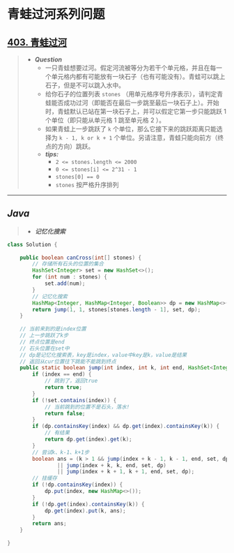 # 青蛙过河系列问题

## [403. 青蛙过河](https://leetcode.cn/problems/frog-jump/)

> - ***Question***
>   - 一只青蛙想要过河。假定河流被等分为若干个单元格，并且在每一个单元格内都有可能放有一块石子（也有可能没有）。青蛙可以跳上石子，但是不可以跳入水中。
>   - 给你石子的位置列表 `stones` （用单元格序号升序表示），请判定青蛙能否成功过河（即能否在最后一步跳至最后一块石子上）。开始时，青蛙默认已站在第一块石子上，并可以假定它第一步只能跳跃 1 个单位（即只能从单元格 1 跳至单元格 2 ）。
>   - 如果青蛙上一步跳跃了 `k` 个单位，那么它接下来的跳跃距离只能选择为 `k - 1, k or k + 1` 个单位。另请注意，青蛙只能向前方（终点的方向）跳跃。
>   - ***tips:***
>     - `2 <= stones.length <= 2000`
>     - `0 <= stones[i] <= 2^31 - 1`
>     - `stones[0] == 0`
>     - `stones` 按严格升序排列

---

## *Java*

> - ***记忆化搜索***

```java
class Solution {
    
    public boolean canCross(int[] stones) {
        // 存储所有石头的位置的集合
        HashSet<Integer> set = new HashSet<>();
        for (int num : stones) {
            set.add(num);
        }
        // 记忆化搜索
        HashMap<Integer, HashMap<Integer, Boolean>> dp = new HashMap<>();
        return jump(1, 1, stones[stones.length - 1], set, dp);
    }
    
    // 当前来到的是index位置
    // 上一步跳跃了k步
    // 终点位置是end
    // 石头位置在set中
    // dp是记忆化搜索表，key是index，value中key是k，value是结果
    // 返回从cur位置往下跳能不能跳到终点
    public static boolean jump(int index, int k, int end, HashSet<Integer> set, HashMap<Integer, HashMap<Integer, Boolean>> dp) {
        if (index == end) {
            // 跳到了，返回true
            return true;
        }
        if (!set.contains(index)) {
            // 当前跳到的位置不是石头，落水!
            return false;
        }
        if (dp.containsKey(index) && dp.get(index).containsKey(k)) {
            // 有结果
            return dp.get(index).get(k);
        }
        // 尝试k、k-1、k+1步
        boolean ans = (k > 1 && jump(index + k - 1, k - 1, end, set, dp))
                || jump(index + k, k, end, set, dp)
                || jump(index + k + 1, k + 1, end, set, dp);
        // 挂缓存
        if (!dp.containsKey(index)) {
            dp.put(index, new HashMap<>());
        }
        if (!dp.get(index).containsKey(k)) {
            dp.get(index).put(k, ans);
        }
        return ans;
    }
    
}
```
